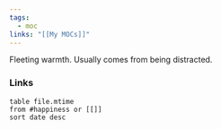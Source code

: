 ```yaml
---
tags:
  - moc
links: "[[My MOCs]]"
---
```

Fleeting warmth. Usually comes from being distracted.
### Links
```dataview
table file.mtime
from #happiness or [[]]
sort date desc
```